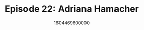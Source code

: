 ---
templateKey: podcast-episode
public: true
url: podcast/episode-22-adriana-hamacher
title: " Episode 22: Adriana Hamacher "
description:  We go down the rabbit hole with Adriana Hamacher, a senior journalist at Decrypt Media. A fascinating conversation on the future of robotics, crypto’s social impact, and the man who saved Sushiswap. 
date: 1604469600000
featuredimage: /img/podcast/EpisodeHeader_Website_AHamacher.jpg
socialimage: https://www.orchid.com/assets/img/podcast/EpisodeHeader_AHamacher.png
platformurls:
 - https://podcasts.apple.com/us/podcast/future-robotics-cryptos-social-impact-adriana-hamacher/id1516705670?i=1000497224870
 - https://open.spotify.com/episode/5LegMldka1uLHxQd6tCmF3
 - https://www.stitcher.com/show/follow-the-white-rabbit/episode/future-of-robotics-and-cryptos-social-impact-with-adriana-hamacher-79122733
 - https://www.deezer.com/us/episode/257267822
 - https://www.podbean.com/media/share/dir-2awrf-bdbe3ec
 - https://tunein.com/podcasts/Technology-Podcasts/Follow-the-White-Rabbit-p1330281/?topicId=158524157
---